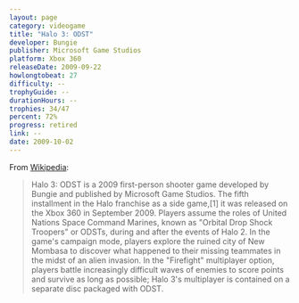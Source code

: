 ```yaml
---
layout: page
category: videogame
title: "Halo 3: ODST"
developer: Bungie
publisher: Microsoft Game Studios
platform: Xbox 360
releaseDate: 2009-09-22
howlongtobeat: 27
difficulty: --
trophyGuide: --
durationHours: --
trophies: 34/47
percent: 72%
progress: retired
link: --
date: 2009-10-02
---
```


From [Wikipedia](https://en.wikipedia.org/wiki/Halo_3:_ODST):

> Halo 3: ODST is a 2009 first-person shooter game developed by Bungie and published by Microsoft Game Studios. The fifth installment in the Halo franchise as a side game,[1] it was released on the Xbox 360 in September 2009. Players assume the roles of United Nations Space Command Marines, known as "Orbital Drop Shock Troopers" or ODSTs, during and after the events of Halo 2. In the game's campaign mode, players explore the ruined city of New Mombasa to discover what happened to their missing teammates in the midst of an alien invasion. In the "Firefight" multiplayer option, players battle increasingly difficult waves of enemies to score points and survive as long as possible; Halo 3's multiplayer is contained on a separate disc packaged with ODST.

